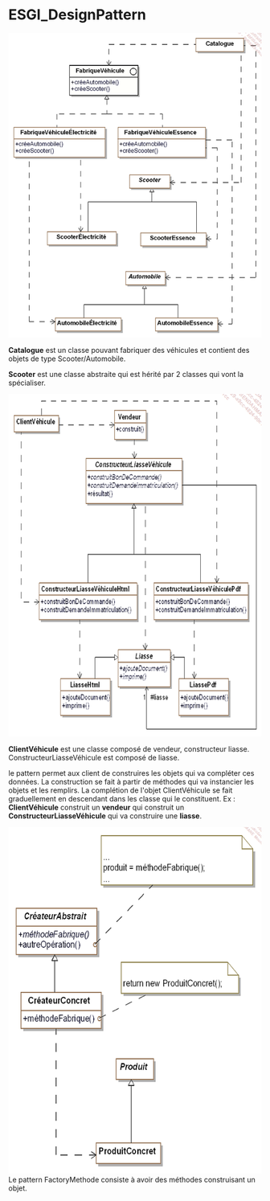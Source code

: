 # ESGI_DesignPattern

![AbstractFactory](AbstractFactory.png)
<br>

**Catalogue** est un classe pouvant fabriquer des véhicules et contient des objets de type Scooter/Automobile.

**Scooter** est une classe abstraite qui est hérité par 2 classes qui vont la spécialiser.

![PatternBuilder](PatternBuilder.png)

**ClientVéhicule** est une classe composé de vendeur, constructeur liasse.
ConstructeurLiasseVéhicule est composé de liasse.

le pattern permet aux client de construires les objets qui va compléter ces données. La construction se fait à partir de méthodes qui va instancier les objets et les remplirs. La complétion de l'objet ClientVéhicule se fait graduellement en descendant dans les classe qui le constituent. Ex : **ClientVéhicule** construit un **vendeur** qui construit un **ConstructeurLiasseVéhicule** qui va construire une **liasse**.

![FactoryMethod](FactoryMethod.png)
<br> Le pattern FactoryMethode consiste à avoir des méthodes construisant un objet.